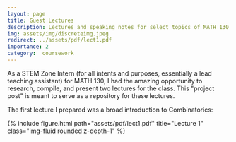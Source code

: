 ```yaml
---
layout: page
title: Guest Lectures
description: Lectures and speaking notes for select topics of MATH 130.
img: assets/img/discreteimg.jpeg
redirect: ../assets/pdf/lect1.pdf
importance: 2
category:  coursework
---
```


As a STEM Zone Intern (for all intents and purposes, essentially a lead teaching assistant) for MATH 130, I had the amazing opportunity to research, compile, and present two lectures for the class. This "project post" is meant to serve as a repository for these lectures.

The first lecture I prepared was a broad introduction to Combinatorics:

<div class="row">
    <div class="col-sm mt-3 mt-md-0">
        {% include figure.html path="assets/pdf/lect1.pdf" title="Lecture 1" class="img-fluid rounded z-depth-1" %}
    </div>
</div>



<a href="{{ page.cv_pdf | prepend: '../assets/pdf/' | relative_url}}" target="_blank" rel="noopener noreferrer" class="float-right"><i class="fas fa-file-pdf"></i></a>
